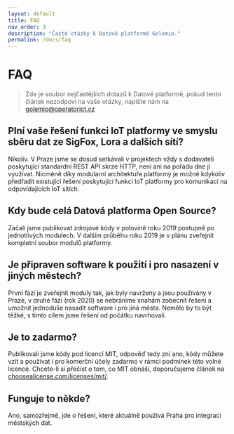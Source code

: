 ```yaml
---
layout: default
title: FAQ
nav_order: 3
description: "Časté otázky k Datové platformě Golemio."
permalink: /docs/faq
---
```


# FAQ

> Zde je soubor nejčastějších dotazů k Datové platformě, pokud tento článek nezodpoví na vaše otázky, napište nám na [golemio@operatorict.cz](mailto:golemio@operatorict.cz)

## Plní vaše řešení funkci IoT platformy ve smyslu sběru dat ze SigFox, Lora a dalších sítí?

Nikoliv. V Praze jsme se dosud setkávali v projektech vždy s dodavateli poskytující standardní REST API skrze HTTP, není ani na pořadu dne ji využívat. Nicméně díky modularní architektuře platformy je možné kdykoliv předřadit existující řešení poskytující funkci IoT platformy pro komunikaci na odpovídajících IoT sítích.

## Kdy bude celá Datová platforma Open Source?

Začali jsme publikovat zdrojové kódy v polovině roku 2019 postupně po jednotlivých modulech. V dalším průběhu roku 2019 je v plánu zveřejnit kompletní soubor modulů platformy.

## Je připraven software k použití i pro nasazení v jiných městech?

První fází je zveřejnit moduly tak, jak byly navrženy a jsou používány v Praze, v druhé fázi (rok 2020) se nebráníme snahám zobecnit řešení a umožnit jednoduše nasadit software i pro jiná města. Nemělo by to být těžké, s tímto cílem jsme řešení od počátku navrhovali.

## Je to zadarmo?

Publikovali jsme kódy pod licencí MIT, odpověď tedy zní ano, kódy můžete vzít a používat i pro komerční účely zadarmo v rámci podmínek této volné licence. Chcete-li si přečíst o tom, co MIT obnáší, doporučujeme článek na [choosealicense.com/licenses/mit/](//choosealicense.com/licenses/mit/).

## Funguje to někde?

Ano, samozřejmě, jde o řešení, které aktuálně používá Praha pro integraci městských dat.